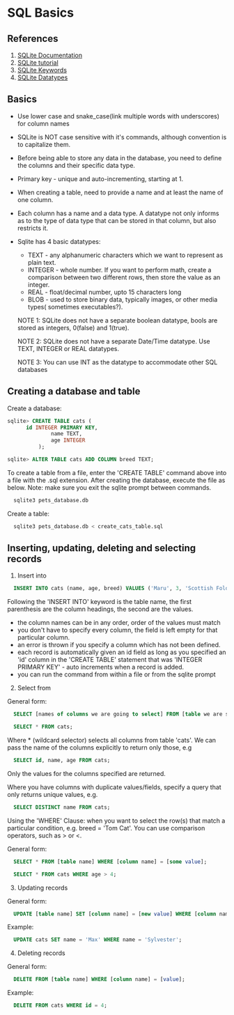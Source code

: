# SQL Basics

## References

1. [SQLite Documentation](http://www.sqlite.org/docs.html)
2. [SQLite tutorial](http://zetcode.com/db/sqlite/)
3. [SQLite Keywords](https://www.sqlite.org/lang_keywords.html)
4. [SQLite Datatypes](https://sqlite.org/datatype3.html)

## Basics

* Use lower case and snake_case(link multiple words with underscores) for column names
* SQLite is NOT case sensitive with it's commands, although convention is to capitalize them.
* Before being able to store any data in the database, you need to define the columns and their specific data type.
* Primary key - unique and auto-incrementing, starting at 1.
* When creating a table, need to provide a name and at least the name of one column.
* Each column has a name and a data type. A datatype not only informs as to the type of data type that can be stored in that column, but also restricts it.
* Sqlite has 4 basic datatypes:
  * TEXT - any alphanumeric characters which we want to represent as plain text.
  * INTEGER - whole number. If you want to perform math, create a comparison between two different rows, then store the value as an integer.
  * REAL - float/decimal number, upto 15 characters long
  * BLOB - used to store binary data, typically images, or other media types( sometimes executables?).

  NOTE 1: SQLite does not have a separate boolean datatype, bools are stored as integers, 0(false) and 1(true).

  NOTE 2: SQLite does not have a separate Date/Time datatype. Use TEXT, INTEGER or REAL datatypes.

  NOTE 3:  You can use INT as the datatype to accommodate other SQL databases


## Creating a database and table

Create a database:

```sql
sqlite> CREATE TABLE cats (
      id INTEGER PRIMARY KEY,
              name TEXT,
              age INTEGER
          );

sqlite> ALTER TABLE cats ADD COLUMN breed TEXT;
```

To create a table from a file, enter the 'CREATE TABLE' command above into a file with the .sql extension. After creating the database, execute the file as below. Note: make sure you exit the sqlite prompt between commands.


```sql
  sqlite3 pets_database.db
```

Create a table:

```sql
  sqlite3 pets_database.db < create_cats_table.sql
```


## Inserting, updating, deleting and selecting records

1. Insert into

```sql
  INSERT INTO cats (name, age, breed) VALUES ('Maru', 3, 'Scottish Fold');
```

Following the 'INSERT INTO' keyword is the table name, the first parenthesis are the column headings, the second are the values.
  * the column names can be in any order, order of the values must match
  * you don't have to specify every column, the field is left empty for that particular column.
  * an error is thrown if you specify a column which has not been defined.
  * each record is automatically given an id field as long as you specified an 'id' column in the 'CREATE TABLE' statement that was 'INTEGER PRIMARY KEY' - auto increments when a record is added.
  * you can run the command from within a file or from the sqlite prompt

2. Select from

General form:

```sql
  SELECT [names of columns we are going to select] FROM [table we are selecting from];
```

```sql
  SELECT * FROM cats;
```  
Where * (wildcard selector) selects all columns from table 'cats'. We can pass the name of the columns explicitly to return only those, e.g

```sql
  SELECT id, name, age FROM cats;
```

Only the values for the columns specified are returned.

Where you have columns with duplicate values/fields, specify a query that only returns unique values, e.g.

```sql
  SELECT DISTINCT name FROM cats;
```

Using the 'WHERE' Clause: when you want to select the row(s) that match a particular condition, e.g. breed = 'Tom Cat'. You can use comparison operators, such as > or <.

General form:

```sql
  SELECT * FROM [table name] WHERE [column name] = [some value];
```
```sql
  SELECT * FROM cats WHERE age > 4;
```

3. Updating records

General form:

```sql
  UPDATE [table name] SET [column name] = [new value] WHERE [column name] = [value];
```

Example:

```sql
  UPDATE cats SET name = 'Max' WHERE name = 'Sylvester';
```

4. Deleting records

General form:

```sql
  DELETE FROM [table name] WHERE [column name] = [value];
```

Example:

```sql
  DELETE FROM cats WHERE id = 4;
```
